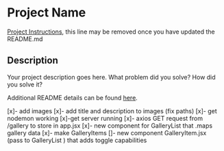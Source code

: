 # Project Name

[Project Instructions](./INSTRUCTIONS.md), this line may be removed once you have updated the README.md

## Description

Your project description goes here. What problem did you solve? How did you solve it?

Additional README details can be found [here](https://github.com/PrimeAcademy/readme-template/blob/master/README.md).

[x]- add images 
[x]- add title and description to images (fix paths)
[x]- get nodemon working
[x]-get server running
[x]- axios GET request from /gallery to store in app.jsx
[x]- new component for GalleryList that .maps gallery data
[x]- make GalleryItems
[]- new component GalleryItem.jsx (pass to GalleryList ) that adds toggle capabilities
